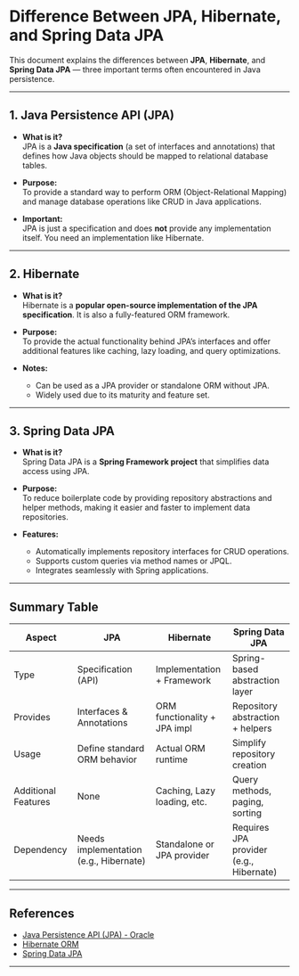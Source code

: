 # Difference Between JPA, Hibernate, and Spring Data JPA

This document explains the differences between **JPA**, **Hibernate**, and **Spring Data JPA** — three important terms often encountered in Java persistence.

---

## 1. Java Persistence API (JPA)

- **What is it?**  
  JPA is a **Java specification** (a set of interfaces and annotations) that defines how Java objects should be mapped to relational database tables.

- **Purpose:**  
  To provide a standard way to perform ORM (Object-Relational Mapping) and manage database operations like CRUD in Java applications.

- **Important:**  
  JPA is just a specification and does **not** provide any implementation itself. You need an implementation like Hibernate.

---

## 2. Hibernate

- **What is it?**  
  Hibernate is a **popular open-source implementation of the JPA specification**. It is also a fully-featured ORM framework.

- **Purpose:**  
  To provide the actual functionality behind JPA’s interfaces and offer additional features like caching, lazy loading, and query optimizations.

- **Notes:**  
  - Can be used as a JPA provider or standalone ORM without JPA.  
  - Widely used due to its maturity and feature set.

---

## 3. Spring Data JPA

- **What is it?**  
  Spring Data JPA is a **Spring Framework project** that simplifies data access using JPA.

- **Purpose:**  
  To reduce boilerplate code by providing repository abstractions and helper methods, making it easier and faster to implement data repositories.

- **Features:**  
  - Automatically implements repository interfaces for CRUD operations.  
  - Supports custom queries via method names or JPQL.  
  - Integrates seamlessly with Spring applications.

---

## Summary Table

| Aspect           | JPA                         | Hibernate                    | Spring Data JPA                |
|------------------|-----------------------------|------------------------------|-------------------------------|
| Type             | Specification (API)          | Implementation + Framework   | Spring-based abstraction layer|
| Provides         | Interfaces & Annotations     | ORM functionality + JPA impl | Repository abstraction + helpers|
| Usage            | Define standard ORM behavior | Actual ORM runtime           | Simplify repository creation   |
| Additional Features | None                      | Caching, Lazy loading, etc.  | Query methods, paging, sorting |
| Dependency       | Needs implementation (e.g., Hibernate) | Standalone or JPA provider  | Requires JPA provider (e.g., Hibernate) |

---

## References

- [Java Persistence API (JPA) - Oracle](https://www.oracle.com/java/technologies/persistence-jsp.html)  
- [Hibernate ORM](https://hibernate.org/orm/)  
- [Spring Data JPA](https://spring.io/projects/spring-data-jpa)

---


